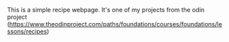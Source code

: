This is a simple recipe webpage. It's one of my projects from the odin project 
(https://www.theodinproject.com/paths/foundations/courses/foundations/lessons/recipes)